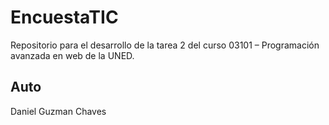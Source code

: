 # EncuestaTIC
Repositorio para el desarrollo de la tarea 2 del curso 03101 – Programación avanzada en web de la UNED.

## Auto
Daniel Guzman Chaves
